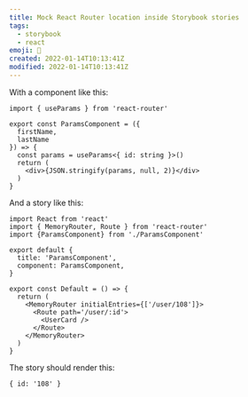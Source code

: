 ```yaml
---
title: Mock React Router location inside Storybook stories
tags:
  - storybook
  - react
emoji: 📖
created: 2022-01-14T10:13:41Z
modified: 2022-01-14T10:13:41Z
---
```


With a component like this:

```tsx
import { useParams } from 'react-router'

export const ParamsComponent = ({
  firstName,
  lastName
}) => {
  const params = useParams<{ id: string }>()
  return (
    <div>{JSON.stringify(params, null, 2)}</div>
  )
}
```

And a story like this:

```tsx
import React from 'react'
import { MemoryRouter, Route } from 'react-router'
import {ParamsComponent} from './ParamsComponent'

export default {
  title: 'ParamsComponent',
  component: ParamsComponent,
}

export const Default = () => {
  return (
    <MemoryRouter initialEntries={['/user/108']}>
      <Route path='/user/:id'>
        <UserCard />
      </Route>
    </MemoryRouter>
  )
}
```

The story should render this:

```
{ id: '108' }
```